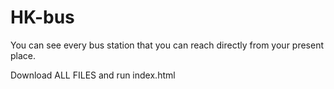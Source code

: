 # HK-bus
You can see every bus station that you can reach directly from your present place.

Download ALL FILES and run index.html
